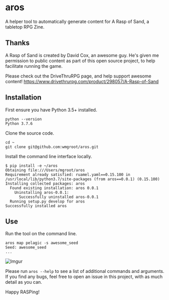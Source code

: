 # aros
A helper tool to automatically generate content for A Rasp of Sand, a tabletop RPG Zine.

## Thanks
A Rasp of Sand is created by David Cox, an awesome guy.
He's given me permission to public content as part of this open source project, to help facilitate running the game.

Please check out the DriveThruRPG page, and help support awesome content!
https://www.drivethrurpg.com/product/298057/A-Rasp-of-Sand

## Installation
First ensure you have Python 3.5+ installed.
```
python --version
Python 3.7.6
```

Clone the source code.
```
cd ~
git clone git@github.com:wmgroot/aros.git
```

Install the command line interface locally.
```
$ pip install -e ~/aros
Obtaining file:///Users/mgroot/aros
Requirement already satisfied: ruamel.yaml==0.15.100 in /usr/local/lib/python3.7/site-packages (from aros==0.0.1) (0.15.100)
Installing collected packages: aros
  Found existing installation: aros 0.0.1
    Uninstalling aros-0.0.1:
      Successfully uninstalled aros-0.0.1
  Running setup.py develop for aros
Successfully installed aros
```

## Use
Run the tool on the command line.
```
aros map pelagic -s awesome_seed
Seed: awesome_seed
...
```

![Imgur](https://i.imgur.com/u2BgBhV.png)

Please run `aros --help` to see a list of additional commands and arguments.
If you find any bugs, feel free to open an issue in this project, with as much detail as you can.

Happy RASPing!
